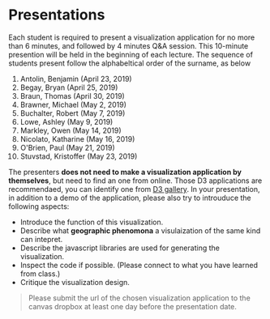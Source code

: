 # Presentations

Each student is required to present a visualization application for no more than 6 minutes, and followed by 4 minutes Q&A session. This 10-minute presention will be held in the beginning of each lecture. The sequence of students present follow the alphabeltical order of the surname, as below

1. Antolin, Benjamin (April 23, 2019)
2. Begay, Bryan (April 25, 2019)
3. Braun, Thomas (April 30, 2019)
4. Brawner, Michael (May 2, 2019)
5. Buchalter, Robert  (May 7, 2019)
6. Lowe, Ashley (May 9, 2019)
7. Markley, Owen  (May 14, 2019)
8. Nicolato, Katharine  (May 16, 2019)
9. O'Brien, Paul  (May 21, 2019)
10. Stuvstad, Kristoffer  (May 23, 2019)

The presenters **does not need to make a visualization application by themselves**, but need to find an one from online. Those D3 applications are recommendaed, you can identify one from [D3 gallery](https://github.com/d3/d3/wiki/gallery). In your presentation, in addition to a demo of the application, please also try to introuduce the following aspects:

* Introduce the function of this visualization.
* Describe what **geographic phenomona** a visulaization of the same kind can intepret.
* Describe the javascript libraries are used for generating the visualization.
* Inspect the code if possible. (Please connect to what you have learned from class.)
* Critique the visualization design.

> Please submit the url of the chosen visualization application to the canvas dropbox at least one day before the presentation date.
